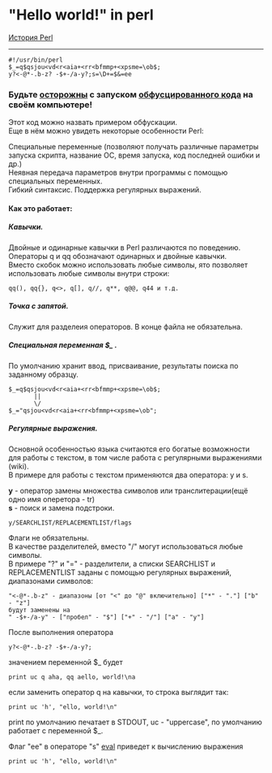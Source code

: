 # "Hello world!" in perl
[История Perl](https://habr.com/ru/post/305402/)
***
    #!/usr/bin/perl
    $_=q$qsjou<vd<r<aia+<rr<bfmmp+<xpsme=\ob$;
    y?<-@*-.b-z? -$+-/a-y?;s=\D+=$&=ee

### Будьте [осторожны](http://lurkmore.to/%D0%9F%D1%80%D0%BE%D0%B3%D1%80%D0%B0%D0%BC%D0%BC%D0%B0_%D0%B8%D0%B7_%D0%BE%D0%B4%D0%BD%D0%BE%D0%B9_%D1%81%D1%82%D1%80%D0%BE%D1%87%D0%BA%D0%B8_%D0%BD%D0%B0_Perl) с запуском [обфусцированного кода](https://ru.wikipedia.org/wiki/%D0%9E%D0%B1%D1%84%D1%83%D1%81%D0%BA%D0%B0%D1%86%D0%B8%D1%8F_(%D0%BF%D1%80%D0%BE%D0%B3%D1%80%D0%B0%D0%BC%D0%BC%D0%BD%D0%BE%D0%B5_%D0%BE%D0%B1%D0%B5%D1%81%D0%BF%D0%B5%D1%87%D0%B5%D0%BD%D0%B8%D0%B5)) на своём компьютере!

Этот код можно назвать примером обфускации.  
Еще в нём можно увидеть некоторые особенности Perl:

Cпециальные переменные (позволяют получать различные параметры запуска скрипта, название ОС, время запуска, код последней ошибки и др.)  
Неявная передача параметров внутри программы с помощью специальных переменных.  
Гибкий синтаксис. Поддержка регулярных выражений.  

#### Как это работает:

##### Кавычки.
Двойные и одинарные кавычки в Perl различаются по поведению.  
Операторы q и qq обозначают одинарных и двойные кавычки.  
Вместо скобок можно использовать любые символы, ято позволяет использовать любые символы внутри строки:  

    qq(), qq{}, q<>, q[], q//, q**, q@@, q44 и т.д.

##### Точка с запятой.
Служит для разделеия операторов. В конце файла не обязательна.  

##### Специальная переменная $_ .
По умолчанию хранит ввод, присваивание, результаты поиска по заданному образцу.  

    $_=q$qsjou<vd<r<aia+<rr<bfmmp+<xpsme=\ob$;
           ||
           \/
    $_="qsjou<vd<r<aia+<rr<bfmmp+<xpsme=\ob";

##### Регулярные выражения.
Основной особенностью языка считаются его богатые возможности для работы с текстом, в том числе работа с регулярными выражениями (wiki).  
В примере для работы с текстом применяются два оператора: y и s.  

**y** - оператор замены множества символов или транслитерации(ещё одно имя оперетора - tr)  
**s** - поиск и замена подстроки.  

    y/SEARCHLIST/REPLACEMENTLIST/flags
    
Флаги не обязательны.  
В качестве разделителей, вместо "/" могут использоваться любые символы.  
В примере "?" и "=" - разделители, а списки SEARCHLIST и REPLACEMENTLIST заданы с помощью регулярных выражений, диапазонами символов:

    "<-@*-.b-z" - диапазоны [от "<" до "@" включительно] ["*" - "."] ["b" - "z"]
    будут заменены на
    " -$+-/a-y" - ["пробел" - "$"] ["+" - "/"] ["a" - "y"]
 
После выполнения оператора  

    y?<-@*-.b-z? -$+-/a-y?;

значением переменной $_ будет  

    print uc q aha, qq aello, world!\na

если заменить оператор q на кавычки, то строка выглядит так:

    print uc 'h', "ello, world!\n"

print по умолчанию печатает в STDOUT, uc - "uppercase", по умолчанию работает с переменной $_.

Флаг "ee" в операторе "s" [eval](https://perldoc.perl.org/perlop.html#s%2f_PATTERN_%2f_REPLACEMENT_%2fmsixpodualngcer)
приведет к вычислению выражения

    print uc 'h', "ello, world!\n"
    
